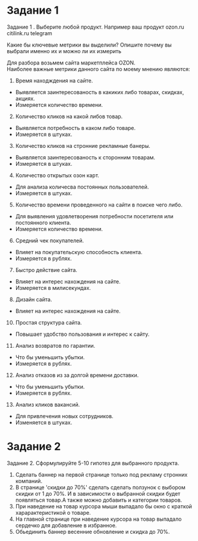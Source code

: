 #  Задание 1  
Задание 1 . Выберите любой продукт.
Например ваш продукт
ozon.ru
citilink.ru
telegram

Какие бы ключевые метрики вы выделили? Опишите почему вы выбрали именно их и можно ли их измерить  

Для разбора возьмем сайта маркетплейса OZON.  
Наиболее важные метрики данного сайта по моему мнению являются:  
1. Время находждения на сайте.
*  Выявляется заинтересованость в какиких либо товарах, скидках, акциях.
*  Измеряется количество времени.

2. Количество кликов  на какой либов товар.
*  Выявляется потребность в каком либо товаре.
*  Измеряется в штуках.

3. Количество кликов на стронние рекламные банеры.
*  Выявляется заинтересованость к сторонним товарам.  
*  Измеряется в штуках.

4.  Количество открытых озон карт.
*  Для анализа количесва постоянных пользователей.
*  Измеряется в штуках.

5. Количество времени проведенного на сайти в поиске чего либо.  
*  Для выявления удовлетворения потребности посетителя или постоянного клиента.  
*  Измеряется количество времени.

6. Средний чек покупателей.
*  Влияет на покупательскую способность клиента.
*  Измеряется в рублях.

7. Быстро действие сайта.
*  Влияет на интерес нахождения на сайте.
*  Измеряется в милисекундах.

8. Дизайн сайта.
* Влияет на интерес нахождения на сайте.


10. Простая структура сайта.
* Повышает удобство пользования и интерес к сайту.  


11. Анализ возвратов по гарантии.
* Что бы уменьшить убытки.
*  Измеряется в рублях.

12. Анализ отказов из за долгой времени доставки.
* Что бы уменьшить убытки.
* Измеряется в рублях.

13. Анализ кликов вакансий.
* Для привлечения новых сотрудников.
* Изменяется в штуках.


# Задание 2  
Задание 2. Сформулируйте 5-10 гипотез для выбранного продукта.

1. Сделать баннер на первой странице только под рекламу стронних компаний.
2. В странице 'скидки до 70%' сделать сделать ползунок с выбором скидки от 1 до 70%. И в зависимости о выбранной скидки будет появляться товар.А также можно добавить и категории товаров.
3. При наведение на товар курсора мыши выпадало бы окно с краткой харарактеристикой о товаре.
4. На главной странице при наведение курсора на товар выпадало сердечко для добавление в избранное.
5. Обьединить баннер весенние обновление и скидка до 70%.